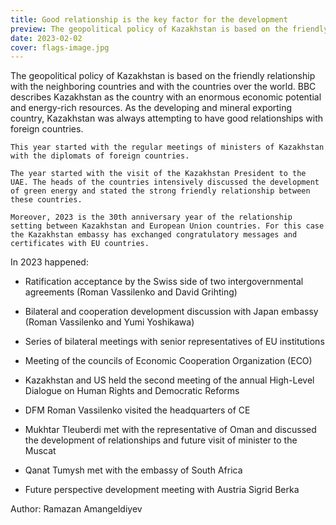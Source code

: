 ```yaml
---
title: Good relationship is the key factor for the development
preview: The geopolitical policy of Kazakhstan is based on the friendly relationship with the neighboring countries and with the countries over the world.
date: 2023-02-02
cover: flags-image.jpg
---
```

The geopolitical policy of Kazakhstan is based on the friendly relationship with the neighboring countries and with the countries over the world. BBC describes Kazakhstan as the country with an enormous economic potential and energy-rich resources. As the developing and mineral exporting country, Kazakhstan was always attempting to have good relationships with foreign countries.  

	This year started with the regular meetings of ministers of Kazakhstan with the diplomats of foreign countries.   

	The year started with the visit of the Kazakhstan President to the UAE. The heads of the countries intensively discussed the development of green energy and stated the strong friendly relationship between these countries. 

	Moreover, 2023 is the 30th anniversary year of the relationship setting between Kazakhstan and European Union countries. For this case the Kazakhstan embassy has exchanged congratulatory messages and certificates with EU countries. 

In 2023 happened:

* Ratification acceptance by the Swiss side of two intergovernmental agreements (Roman Vassilenko and David Grihting)

* Bilateral and cooperation development discussion with Japan embassy (Roman Vassilenko and Yumi Yoshikawa)

* Series of bilateral meetings with senior representatives of EU institutions

* Meeting of the councils of Economic Cooperation Organization (ECO)

* Kazakhstan and US held the second meeting of the annual High-Level Dialogue on Human Rights and Democratic Reforms

* DFM Roman Vassilenko visited the headquarters of CE

* Mukhtar Tleuberdi met with the representative of Oman and discussed the development of relationships and future visit of minister to the Muscat

* Qanat Tumysh met with the embassy of South Africa

* Future perspective development meeting with Austria Sigrid Berka

Author: Ramazan Amangeldiyev